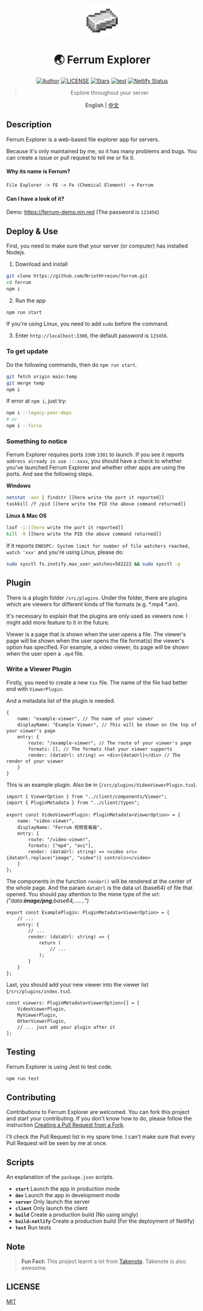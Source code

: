 <div align="center">

<img src="./public/icon.png" style="width:82px;image-rendering:pixelated;"/>

# 🌏 Ferrum Explorer

[![Author](https://img.shields.io/badge/Author-NriotHrreion-red.svg "Author")](https://github.com/NriotHrreion)
[![LICENSE](https://img.shields.io/badge/license-MIT-green.svg "LICENSE")](./LICENSE)
[![Stars](https://img.shields.io/github/stars/NriotHrreion/ferrum.svg?label=Stars)](https://github.com/NriotHrreion/ferrum/stargazers)
[![test](https://img.shields.io/github/workflow/status/NriotHrreion/ferrum/Run%20Code%20Tests)](https://github.com/NriotHrreion/ferrum/actions/workflows/node.js.yml)
[![Netlify Status](https://api.netlify.com/api/v1/badges/e6af7829-7b1c-47ed-bf14-deb2b2d9648a/deploy-status)](https://app.netlify.com/sites/resonant-kitsune-43a162/deploys)

> Explore throughout your server

English | [中文](./README-zh_CN.md)

</div>

## Description

Ferrum Explorer is a web-based file explorer app for servers.

Because it's only maintained by me, so it has many problems and bugs. You can create a issue or pull request to tell me or fix it.

#### Why its name is Ferrum?

```
File Explorer -> FE -> Fe (Chemical Element) -> Ferrum
```

#### Can I have a look of it?

Demo: https://ferrum-demo.nin.red (The password is `123456`)

## Deploy & Use

First, you need to make sure that your server (or computer) has installed Nodejs.

1. Download and install

```bash
git clone https://github.com/NriotHrreion/ferrum.git
cd ferrum
npm i
```

2. Run the app

```bash
npm run start
```

If you're using Linux, you need to add `sudo` before the command.

3. Enter `http://localhost:3300`, the default password is `123456`.

### To get update

Do the following commands, then do `npm run start`.

```bash
git fetch origin main:temp
git merge temp
npm i
```

If error at `npm i`, just try:

```bash
npm i --legacy-peer-deps
# or
npm i --force
```

### Something to notice

Ferrum Explorer requires ports `3300` `3301` to launch. If you see it reports `address already in use :::xxxx`, you should have a check to whether you've launched Ferrum Explorer and whether other apps are using the ports. And see the following steps.

**Windows**

```bash
netstat -aon | findstr [[here write the port it reported]]
taskkill /f /pid [[here write the PID the above command returned]]
```

**Linux & Mac OS**

```bash
lsof -i:[[here write the port it reported]]
kill -9 [[here write the PID the above command returned]]
```

If it reports `ENOSPC: System limit for number of file watchers reached, watch 'xxx'` and you're using Linux, please do:

```bash
sudo sysctl fs.inotify.max_user_watches=582222 && sudo sysctl -p
```

## Plugin

There is a plugin folder `/src/plugins`. Under the folder, there are plugins which are viewers for different kinds of file formats (e.g. *.mp4 *.avi).

It's necessary to explain that the plugins are only used as viewers now. I might add more feature to it in the future.

Viewer is a page that is shown when the user opens a file. The viewer's page will be shown when the user opens the file format(s) the viewer's option has specified. For example, a video viewer, its page will be shown when the user open a `.mp4` file.

### Write a Viewer Plugin

Firstly, you need to create a new `tsx` file. The name of the file had better end with `ViewerPlugin`.

And a metadata list of the plugin is needed.

```tsx
{
    name: "example-viewer", // The name of your viewer
    displayName: "Example Viewer", // This will be shown on the top of your viewer's page
    entry: {
        route: "/example-viewer", // The route of your viewer's page
        formats: [], // The formats that your viewer supports
        render: (dataUrl: string) => <div>{dataUrl}</div> // The render of your viewer
    }
}
```

This is an example plugin. Also be in (`/src/plugins/VideoViewerPlugin.tsx`).

```tsx
import { ViewerOption } from "../client/components/Viewer";
import { PluginMetadata } from "../client/types";

export const VideoViewerPlugin: PluginMetadata<ViewerOption> = {
    name: "video-viewer",
    displayName: "Ferrum 视频查看器",
    entry: {
        route: "/video-viewer",
        formats: ["mp4", "avi"],
        render: (dataUrl: string) => <video src={dataUrl.replace("image", "video")} controls></video>
    }
};
```

The components in the function `render()` will be rendered at the center of the whole page. And the param `dataUrl` is the data url (base64) of file that opened. You should pay attention to the mime type of the url: _("data:**image/png**;base64,.......")_

```tsx
export const ExamplePlugin: PluginMetadata<ViewerOption> = {
    // ...
    entry: {
        // ...
        render: (dataUrl: string) => {
            return (
                // ...
            );
        }
    }
};
```

Last, you should add your new viewer into the viewer list (`/src/plugins/index.tsx`).

```tsx
const viewers: PluginMetadata<ViewerOption>[] = [
    VideoViewerPlugin,
    MyViewerPlugin,
    OtherViewerPlugin,
    // ... just add your plugin after it
];
```

## Testing

Ferrum Explorer is using Jest to test code.

```bash
npm run test
```

## Contributing

Contributions to Ferrum Explorer are welcomed. You can fork this project and start your contributing. If you don't know how to do, please follow the instruction [Creating a Pull Request from a Fork](https://help.github.com/en/github/collaborating-with-issues-and-pull-requests/creating-a-pull-request-from-a-fork).

I'll check the Pull Request list in my spare time. I can't make sure that every Pull Request will be seen by me at once.

## Scripts

An explanation of the `package.json` scripts.

- **`start`** Launch the app in production mode
- **`dev`** Launch the app in development mode
- **`server`** Only launch the server
- **`client`** Only launch the client
- **`build`** Create a production build (No using singly)
- **`build:netlify`** Create a production build (For the deployment of Netlify)
- **`test`** Run tests

## Note

> **Fun Fact:** This project learnt a lot from [Takenote](https://github.com/taniarascia/takenote). Takenote is also awesome.

## LICENSE

[MIT](./LICENSE)
